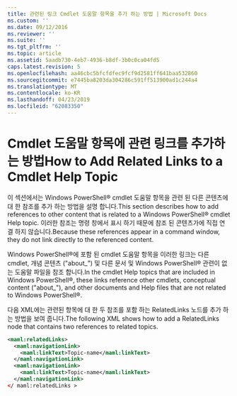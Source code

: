```yaml
---
title: 관련된 링크 Cmdlet 도움말 항목을 추가 하는 방법 | Microsoft Docs
ms.custom: ''
ms.date: 09/12/2016
ms.reviewer: ''
ms.suite: ''
ms.tgt_pltfrm: ''
ms.topic: article
ms.assetid: 5aadb730-4eb7-4936-b8df-3b0c0ca04fd5
caps.latest.revision: 5
ms.openlocfilehash: aa46cbc5bfcfdfec9fcf9d2581ff641baa532860
ms.sourcegitcommit: e7445ba8203da304286c591ff513900ad1c244a4
ms.translationtype: MT
ms.contentlocale: ko-KR
ms.lasthandoff: 04/23/2019
ms.locfileid: "62083350"
---
```

# <a name="how-to-add-related-links-to-a-cmdlet-help-topic"></a><span data-ttu-id="598da-102">Cmdlet 도움말 항목에 관련 링크를 추가하는 방법</span><span class="sxs-lookup"><span data-stu-id="598da-102">How to Add Related Links to a Cmdlet Help Topic</span></span>

<span data-ttu-id="598da-103">이 섹션에서는 Windows PowerShell® cmdlet 도움말 항목을 관련 된 다른 콘텐츠에 대 한 참조를 추가 하는 방법을 설명 합니다.</span><span class="sxs-lookup"><span data-stu-id="598da-103">This section describes how to add references to other content that is related to a Windows PowerShell® cmdlet Help topic.</span></span> <span data-ttu-id="598da-104">이러한 참조는 명령 창에서 표시 하기 때문에 참조 된 콘텐츠가에 직접 연결 하지 않습니다.</span><span class="sxs-lookup"><span data-stu-id="598da-104">Because these references appear in a command window, they do not link directly to the referenced content.</span></span>

<span data-ttu-id="598da-105">Windows PowerShell®에 포함 된 cmdlet 도움말 항목을 이러한 링크는 다른 cmdlet, 개념 콘텐츠 ("about_") 및 다른 문서 및 Windows PowerShell® 관련이 없는 도움말 파일을 참조 합니다.</span><span class="sxs-lookup"><span data-stu-id="598da-105">In the cmdlet Help topics that are included in Windows PowerShell®, these links reference other cmdlets, conceptual content ("about_"), and other documents and Help files that are not related to Windows PowerShell®.</span></span>

<span data-ttu-id="598da-106">다음 XML에는 관련된 항목에 대 한 두 참조를 포함 하는 RelatedLinks 노드를 추가 하는 방법을 보여 줍니다.</span><span class="sxs-lookup"><span data-stu-id="598da-106">The following XML shows how to add a RelatedLinks node that contains two references to related topics.</span></span>

```xml
<maml:relatedLinks>
  <maml:navigationLink>
    <maml:linkText>Topic-name</maml:linkText>
  </maml:navigationLink>
  <maml:navigationLink>
    <maml:linkText>Topic-name</maml:linkText>
  </maml:navigationLink>
</ maml:relatedLinks >
```



